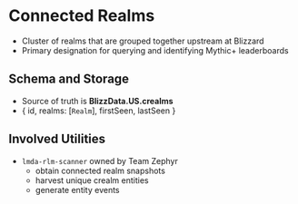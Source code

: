 # Connected Realms

- Cluster of realms that are grouped together upstream at Blizzard
- Primary designation for querying and identifying Mythic+ leaderboards

## Schema and Storage
- Source of truth is **BlizzData.US.crealms**
- { id, realms: [`Realm`], firstSeen, lastSeen }

## Involved Utilities
- `lmda-rlm-scanner` owned by Team Zephyr
    - obtain connected realm snapshots
    - harvest unique crealm entities
    - generate entity events